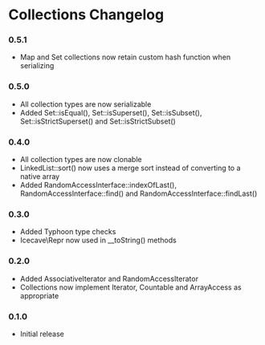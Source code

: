 # Collections Changelog

### 0.5.1

* Map and Set collections now retain custom hash function when serializing

### 0.5.0

* All collection types are now serializable
* Added Set::isEqual(), Set::isSuperset(), Set::isSubset(), Set::isStrictSuperset() and Set::isStrictSubset()

### 0.4.0

* All collection types are now clonable
* LinkedList::sort() now uses a merge sort instead of converting to a native array
* Added RandomAccessInterface::indexOfLast(), RandomAccessInterface::find() and RandomAccessInterface::findLast()

### 0.3.0

* Added Typhoon type checks
* Icecave\Repr now used in __toString() methods

### 0.2.0

* Added AssociativeIterator and RandomAccessIterator
* Collections now implement Iterator, Countable and ArrayAccess as appropriate

### 0.1.0

* Initial release
